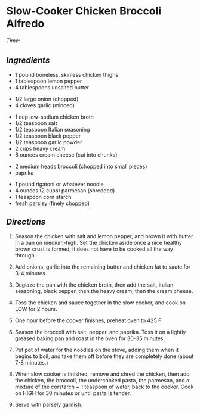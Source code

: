 # Slow-Cooker Chicken Broccoli Alfredo

######  Time:  

##  *Ingredients*
- 1 pound boneless, skinless chicken thighs
- 1 tablespoon lemon pepper
- 4 tablespoons unsalted butter
<!--  -->
- 1/2 large onion (chopped)
- 4 cloves garlic (minced)
<!--  -->
- 1 cup low-sodium chicken broth
- 1/2 teaspoon salt
- 1/2 teaspoon Italian seasoning
- 1/2 teaspoon black pepper
- 1/2 teaspoon garlic powder
- 2 cups heavy cream
- 8 ounces cream cheese (cut into chunks)
<!--  -->
- 2 medium heads broccoli (chopped into small pieces)
- paprika
<!--  -->
- 1 pound rigatoni or whatever noodle
- 4 ounces (2 cups) parmesan (shredded)
- 1 teaspoon corn starch
- fresh parsley (finely chopped)


##  *Directions*
1. Season the chicken with salt and lemon pepper, and brown it with butter in a pan on medium-high. Set the chicken aside once a nice healthy brown crust is formed, it does not have to be cooked all the way through.

2. Add onions, garlic into the remaining butter and chicken fat to saute for 3-4 minutes.

3. Deglaze the pan with the chicken broth, then add the salt, italian seasoning, black pepper, then the heavy cream, then the cream cheese.

4. Toss the chicken and sauce together in the slow cooker, and cook on LOW for 2 hours.

5. One hour before the cooker finishes, preheat oven to 425 F.

6. Season the broccoli with salt, pepper, and paprika. Toss it on a lightly greased baking pan and roast in the oven for 30-35 minutes.

7. Put pot of water for the noodles on the stove, adding them when it begins to boil, and take them off before they are completely done (about 7-8 minutes.)

8. When slow cooker is finished, remove and shred the chicken, then add the chicken, the broccoli, the undercooked pasta, the parmesan, and a mixture of the corstarch + 1 teaspoon of water, back to the cooker. Cook on HIGH for 30 minutes or until pasta is tender. 

9. Serve with parsely garnish.
